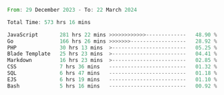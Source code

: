 
<!--START_SECTION:waka-->

```rust
From: 29 December 2023 - To: 22 March 2024

Total Time: 573 hrs 16 mins

JavaScript       281 hrs 22 mins >>>>>>>>>>>>-------------   48.90 %
Go               166 hrs 26 mins >>>>>>>------------------   28.92 %
PHP              30 hrs 13 mins  >------------------------   05.25 %
Blade Template   25 hrs 23 mins  >------------------------   04.41 %
Markdown         16 hrs 23 mins  >------------------------   02.85 %
CSS              7 hrs 36 mins   -------------------------   01.32 %
SQL              6 hrs 47 mins   -------------------------   01.18 %
EJS              6 hrs 19 mins   -------------------------   01.10 %
Bash             5 hrs 16 mins   -------------------------   00.92 %
```

<!--END_SECTION:waka-->
<!---
Abedmuh/Abedmuh is a ✨ special ✨ repository because its `README.md` (this file) appears on your GitHub profile.
You can click the Preview link to take a look at your changes.
--->
